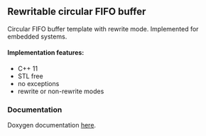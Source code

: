 ## Rewritable circular FIFO buffer

Circular FIFO buffer template with rewrite mode. Implemented for embedded systems.

#### Implementation features:
- C++ 11
- STL free
- no exceptions
- rewrite or non-rewrite modes

### Documentation

Doxygen documentation [here](https://e-zig.github.io/docs/rwcbuf/html/index.html "here").